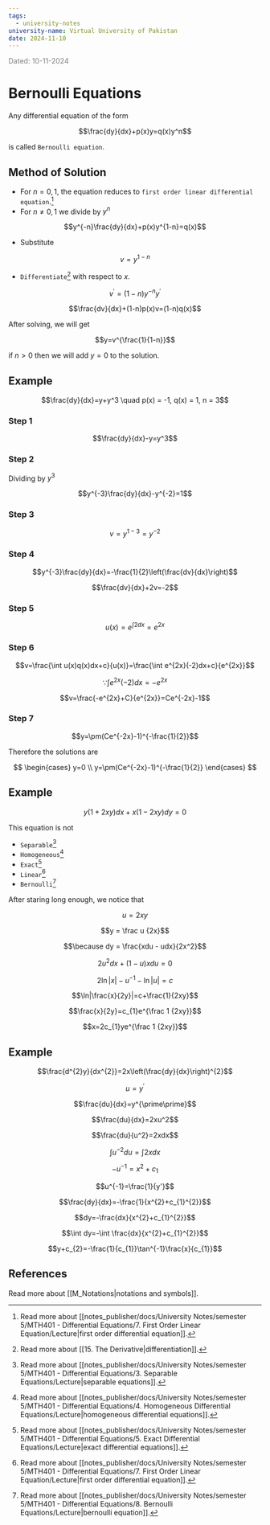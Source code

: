 ```yaml
---
tags:
  - university-notes
university-name: Virtual University of Pakistan
date: 2024-11-10
---
```


<span style="color: gray;">Dated: 10-11-2024</span>

# Bernoulli Equations

Any differential equation of the form  

$$\frac{dy}{dx}+p(x)y=q(x)y^n$$

is called `Bernoulli equation`.

## Method of Solution

- For $n = 0, 1$, the equation reduces to `first order linear differential equation`.[^1]
- For $n \ne 0, 1$ we divide by $y^n$  

$$y^{-n}\frac{dy}{dx}+p(x)y^{1-n}=q(x)$$

- Substitute  

$$v=y^{1-n}$$

- `Differentiate`[^2] with respect to $x$.  

$$v^\prime=(1-n)y^{-n}y^\prime$$

$$\frac{dv}{dx}+(1-n)p(x)v=(1-n)q(x)$$

After solving, we will get  

$$y=v^{\frac{1}{1-n}}$$

if $n > 0$ then we will add $y = 0$ to the solution.

## Example

$$\frac{dy}{dx}=y+y^3 \quad p(x) = -1, q(x) = 1, n = 3$$

### Step 1

$$\frac{dy}{dx}-y=y^3$$

### Step 2

Dividing by $y^3$  

$$y^{-3}\frac{dy}{dx}-y^{-2}=1$$

### Step 3

$$v=y^{1-3}=y^{-2}$$

### Step 4

$$y^{-3}\frac{dy}{dx}=-\frac{1}{2}\left(\frac{dv}{dx}\right)$$

$$\frac{dv}{dx}+2v=-2$$

### Step 5

$$u(x)=e^{\int2dx}=e^{2x}$$

### Step 6

$$v=\frac{\int u(x)q(x)dx+c}{u(x)}=\frac{\int e^{2x}(-2)dx+c}{e^{2x}}$$

$$\because \int e^{2x}(-2)dx=-e^{2x}$$

$$v=\frac{-e^{2x}+C}{e^{2x}}=Ce^{-2x}-1$$

### Step 7

$$y=\pm(Ce^{-2x}-1)^{-\frac{1}{2}}$$

Therefore the solutions are

$$
\begin{cases}
	y=0 \\
	y=\pm(Ce^{-2x}-1)^{-\frac{1}{2}}
\end{cases}
$$

## Example

$$y(1+2xy)dx+x(1-2xy)dy=0$$

This equation is not 
- `Separable`[^3]
- `Homogeneous`[^4]
- `Exact`[^5]
- `Linear`[^1]
- `Bernoulli`[^6]

After staring long enough, we notice that  

$$u = 2xy$$

$$y = \frac u {2x}$$

$$\because dy = \frac{xdu - udx}{2x^2}$$

$$2u^2dx+(1-u)xdu=0$$

$$2\ln|x|-u^{-1}-\ln|u|=c$$

$$\ln|\frac{x}{2y}|=c+\frac{1}{2xy}$$

$$\frac{x}{2y}=c_{1}e^{\frac 1 {2xy}}$$

$$x=2c_{1}ye^{\frac 1 {2xy}}$$

## Example

$$\frac{d^{2}y}{dx^{2}}=2x\left(\frac{dy}{dx}\right)^{2}$$

$$u = y^\prime$$

$$\frac{du}{dx}=y^{\prime\prime}$$

$$\frac{du}{dx}=2xu^2$$

$$\frac{du}{u^2}=2xdx$$

$$\int u^{-2}du=\int 2xdx$$

$$-u^{-1}=x^2+c_1$$

$$u^{-1}=\frac{1}{y'}$$

$$\frac{dy}{dx}=-\frac{1}{x^{2}+c_{1}^{2}}$$

$$dy=-\frac{dx}{x^{2}+c_{1}^{2}}$$

$$\int dy=-\int \frac{dx}{x^{2}+c_{1}^{2}}$$

$$y+c_{2}=-\frac{1}{c_{1}}\tan^{-1}\frac{x}{c_{1}}$$

## References

Read more about [[M_Notations|notations and symbols]].

[^1]: Read more about [[notes_publisher/docs/University Notes/semester 5/MTH401 - Differential Equations/7. First Order Linear Equation/Lecture|first order differential equation]].
[^2]: Read more about [[15. The Derivative|differentiation]].
[^3]: Read more about [[notes_publisher/docs/University Notes/semester 5/MTH401 - Differential Equations/3. Separable Equations/Lecture|separable equations]].
[^4]: Read more about [[notes_publisher/docs/University Notes/semester 5/MTH401 - Differential Equations/4. Homogeneous Differential Equations/Lecture|homogeneous differential equations]].
[^5]: Read more about [[notes_publisher/docs/University Notes/semester 5/MTH401 - Differential Equations/5. Exact Differential Equations/Lecture|exact differential equations]].
[^6]: Read more about [[notes_publisher/docs/University Notes/semester 5/MTH401 - Differential Equations/8. Bernoulli Equations/Lecture|bernoulli equation]].